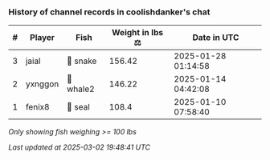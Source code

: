 ### History of channel records in coolishdanker's chat
| # | Player | Fish | Weight in lbs ⚖️ | Date in UTC |
|-----|------|--------|-----------|---------|
| 3   | jaial | 🐍 snake | 156.42 | 2025-01-28 01:14:58 |
| 2   | yxnggon | 🐋 whale2 | 146.22 | 2025-01-14 04:42:08 |
| 1   | fenix8 | 🦭 seal | 108.4 | 2025-01-10 07:58:40 |

_Only showing fish weighing >= 100 lbs_

_Last updated at 2025-03-02 19:48:41 UTC_